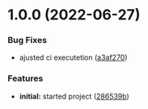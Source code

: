 # 1.0.0 (2022-06-27)


### Bug Fixes

* ajusted ci executetion ([a3af270](https://github.com/WelderFernandes/dr_diligencias_backend/commit/a3af2702bf60755259776a223f8422ef80a8b093))


### Features

* **initial:** started project ([286539b](https://github.com/WelderFernandes/dr_diligencias_backend/commit/286539bebd1a1624d67fb87860e3467afec30a09))
